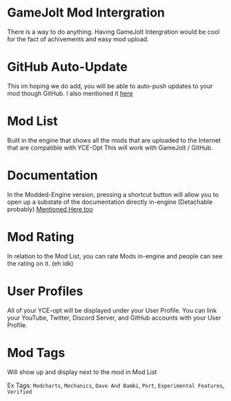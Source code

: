 # GameJolt Mod Intergration
There is a way to do anything.
Having GameJolt Intergration would be cool for the fact of achivements and easy mod upload.

# GitHub Auto-Update
This im hoping we do add, you will be able to auto-push updates to your mod though GitHub.
I also mentioned it [here](https://github.com/ItsLJcool/YoshiCrafterEngine-LJ-Optimized/blob/main/cool%20things%20I%20wanna%20do.md#5-github-compatible)

# Mod List
Built in the engine that shows all the mods that are uploaded to the Internet that are compatible with YCE-Opt
This will work with GameJolt / GitHub.

# Documentation
In the Modded-Engine version, pressing a shortcut button will allow you to open up a substate of the documentation directly in-engine
(Detachable probably) [Mentioned Here too](https://github.com/ItsLJcool/YoshiCrafterEngine-LJ-Optimized/blob/main/cool%20things%20I%20wanna%20do.md#1-documentation-directly-implemented-into-the-engine)

# Mod Rating
In relation to the Mod List, you can rate Mods in-engine and people can see the rating on it.
(eh idk)

# User Profiles
All of your YCE-opt will be displayed under your User Profile.
You can link your YouTube, Twitter, Discord Server, and GitHub accounts with your User Profile.

# Mod Tags
Will show up and display next to the mod in Mod List

Ex Tags: `Modcharts`, `Mechanics`, `Dave And Bambi`, `Port`, `Experimental Features`, `Verified`
